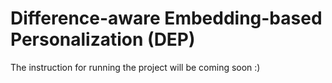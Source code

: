 # Difference-aware Embedding-based Personalization (DEP)

The instruction for running the project will be coming soon :)